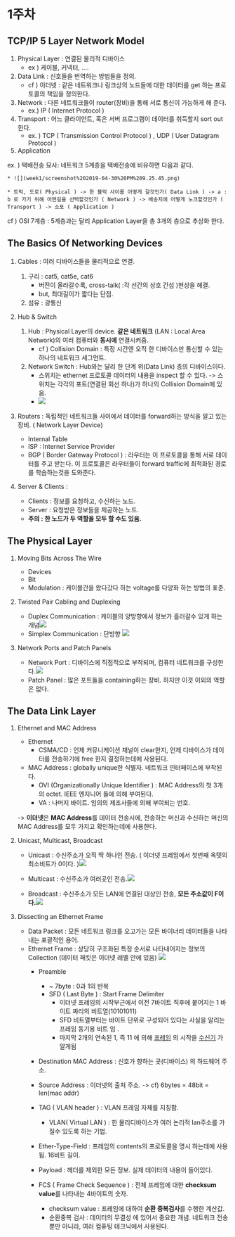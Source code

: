 # 1주차 
## TCP/IP 5 Layer Network Model
1. Physical Layer : 연결된 물리적 디바이스 
	* ex ) 케이블, 커넥터, …. 
2. Data Link : 신호들을 번역하는 방법들을 정의.
	* cf ) 이더넷 : 같은 네트워크나 링크상의 노드들에 대한 데이터를 get 하는 프로토콜의  책임을 정의한다.
3. Network : 다른 네트워크들이 router(장비)을 통해 서로 통신이 가능하게 해 준다.
	* ex.) IP ( Internet Protocol )
4. Transport : 어느 클라이언트, 혹은 서버 프로그램이 데이터를 취득할지 sort out 한다.
	* ex. ) TCP ( Transmission Control  Protocol ) , UDP ( User Datagram Protocol )
5. Application

ex. ) 택배전송 묘사: 네트워크 5계층을 택배전송에 비유하면 다음과 같다.

	* ![](week1/screenshot%202019-04-30%20PM%209.25.45.png)

	* 트럭, 도로( Physical ) -> 한 블럭 사이를 어떻게 갈것인가( Data Link ) -> a : b 로 가기 위해 어떤길을 선택할것인가 ( Network ) -> 배송지에 어떻게 노크할것인가 ( Transport ) -> 소포 ( Application )

cf ) OSI 7계층 : 5계층과는 달리 Application Layer을 총 3개의 층으로 추상화 한다.


## The Basics Of Networking Devices
1. Cables : 여러 디바이스들을 물리적으로 연결.
	1. 구리 : cat5, cat5e, cat6 
		* 버전이 올라갈수록, cross-talk( :각 선간의 상호 간섭 )현상을 해결.
		* but, 최대길이가 짧다는 단점.
	2. 섬유 : 광통신

2. Hub & Switch
	1. Hub : Physical Layer의 device.  **같은 네트워크** (LAN : Local Area Network)의 여러 컴퓨터와 **동시에** 연결시켜줌.
		* cf ) Collision Domain : 특정 시간엔 오직 한 디바이스만 통신할 수 있는 하나의 네트워크 세그먼트.
	2. Network Switch : Hub와는 달리 한 단계 위(Data Link) 층의 디바이스이다.
		* 스위치는 ethernet 프로토콜 데이터의 내용을 inspect 할 수 있다. -> 스위치는 각각의 포트(연결된 회선 하나)가 하나의 Collision Domain에 있음.
		* ![](week1/screenshot%202019-04-30%20PM%209.44.01.png)

3. Routers : 독립적인 네트워크들 사이에서 데이터를 forward하는 방식을 알고 있는 장비.  ( Network Layer Device)
	* Internal Table
	* ISP : Internet Service Provider
	* BGP ( Border Gateway Protocol ) : 라우터는 이 프로토콜을 통해 서로 데이터를 주고 받는다. 이 프로토콜은 라우터들이 forward traffic에 최적화된 경로를 학습하는것을 도와준다.

4. Server & Clients : 
	* Clients : 정보를 요청하고, 수신하는 노드.
	* Server : 요청받은 정보들을 제공하는 노드.
	* **주의 : 한 노드가 두 역할을 모두 할 수도 있음.**

## The Physical Layer
1. Moving Bits Across The Wire
	* Devices
	* Bit
	* Modulation : 케이블간을 왔다갔다 하는 voltage를 다양화 하는 방법의 표준.

2. Twisted Pair Cabling and Duplexing
	* Duplex Communication : 케이블의 양방향에서 정보가 흘러갈수 있게 하는 개념![](week1/screenshot%202019-05-01%20AM%2011.09.52.png)
	* Simplex Communication : 단방향 ![](week1/screenshot%202019-05-01%20AM%2011.07.14.png)
	
3. Network Ports and Patch Panels
	* Network Port : 디바이스에 직접적으로 부착되며, 컴퓨터 네트워크를 구성한다.![](week1/screenshot%202019-05-01%20AM%2011.13.47.png)
	* Patch Panel : 많은 포트들을 containing하는 장비. 하지만 이것 이외의 역할은 없다.


## The Data Link Layer
1. Ethernet and MAC Address
	* Ethernet
		* CSMA/CD : 언제 커뮤니케이션 채널이 clear한지, 언제 디바이스가 데이터를 전송하기에 free 한지 결정하는데에 사용된다.
	* MAC Address : globally unique한 식별자. 네트워크 인터페이스에 부착된다.
		* OVI (Organizationally Unique Identifier ) : MAC Address의 첫 3개의 octet. IEEE 엔지니어 들에 의해 부여된다.
		* VA : 나머지 바이트. 임의의 제조사들에 의해 부여되는 번호.

	-> **이더넷**은 **MAC Address**를 데이터 전송시에, 전송하는 머신과 수신하는 머신의 MAC Address를 모두 가지고 확인하는데에 사용한다. 

2. Unicast, Multicast, Broadcast
	* Unicast : 수신주소가 오직 딱 하나인 전송. ( 이더넷 프레임에서 첫번째 옥텟의 최소비트가 0이다. )![](week1/screenshot%202019-05-01%20PM%201.18.43.png)
	
	* Multicast : 수신주소가 여러곳인 전송.![](week1/screenshot%202019-05-01%20PM%201.17.44.png)
	
	* Broadcast : 수신주소가 모든 LAN에 연결된 대상인 전송, **모든 주소값이 F이다.**![](week1/screenshot%202019-05-01%20PM%201.16.43.png)

3. Dissecting an Ethernet Frame
	* Data Packet : 모든 네트워크 링크를 오고가는 모든 바이너리 데이터들을 나타내는 포괄적인 용어.
	* Ethernet Frame : 상당히 구조화된 특정 순서로 나타내어지는 정보의 Collection (데이터 패킷은 이더넷 레벨 안에 있음)
	 ![](week1/screenshot%202019-05-01%20PM%201.28.32.png)
		* Preamble
			* ~ 7byte : 0과 1의 반복
			* SFD ( Last Byte ) : Start Frame Delimiter
				*  이더넷 프레임의 시작부근에서  이전 7바이트 직후에 붙어지는 1  바이트 짜리의 비트열(10101011)
				* SFD 비트열부터는  바이트 단위로 구성되어 있다는 사실을 알리는  프레임 동기용  비트 임 .
				* 마지막 2개의 연속된 1, 즉 11 에 의해  [프레임](http://ktword.co.kr/abbr_view.php?nav=&m_temp1=849&id=45) 의 시작을  [수신기](http://ktword.co.kr/abbr_view.php?nav=&m_temp1=921&id=1183) 가 알게됨

		* Destination MAC Address : 신호가 향하는 곳(디바이스) 의 하드웨어 주소.
		* Source Address : 이더넷의 출처 주소. -> cf) 6bytes = 48bit = len(mac addr)
		* TAG ( VLAN header ) : VLAN 프레임 자체를 지칭함.
			* VLAN( Virtual LAN ) : 한 물리디바이스가 여러 논리적 lan주소를 가질수 있도록 하는 기법.
		* Ether-Type-Field : 프레임의 contents의 프로토콜을 명시 하는데에 사용됨. 16비트 길이.
		* Payload : 헤더를 제외한 모든 정보. 실제 데이터의 내용이 들어있다.
		* FCS ( Frame Check Sequence ) : 전체 프레임에 대한 **checksum value**를 나타내는 4바이트의 숫자.
			* checksum value : 프레임에 대하여 **순환 중복검사**를 수행한 계산값.
			* 순환중복 검사 : 데이터의 무결성 에 있어서 중요한 개념. 네트워크 전송 뿐만 아니라, 여러 컴퓨팅 테크닉에서 사용된다.

		